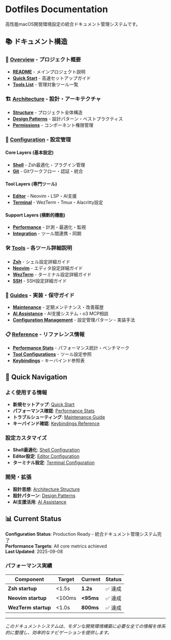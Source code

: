 # Dotfiles Documentation

高性能macOS開発環境設定の統合ドキュメント管理システムです。

## 📚 ドキュメント構造

### 🎯 [Overview](overview/) - プロジェクト概要

- **[README](overview/README.md)** - メインプロジェクト説明
- **[Quick Start](overview/quick-start.md)** - 高速セットアップガイド
- **[Tools List](overview/tools-list.md)** - 管理対象ツール一覧

### 🏗️ [Architecture](architecture/) - 設計・アーキテクチャ

- **[Structure](architecture/structure.md)** - プロジェクト全体構造
- **[Design Patterns](architecture/patterns.md)** - 設計パターン・ベストプラクティス
- **[Permissions](architecture/permissions.md)** - コンポーネント権限管理

### 🔧 [Configuration](configuration/) - 設定管理

#### Core Layers (基本設定)

- **[Shell](configuration/core/shell.md)** - Zsh最適化・プラグイン管理
- **[Git](configuration/core/git.md)** - Gitワークフロー・認証・統合

#### Tool Layers (専門ツール)

- **[Editor](configuration/tools/editor.md)** - Neovim・LSP・AI支援
- **[Terminal](configuration/tools/terminal.md)** - WezTerm・Tmux・Alacritty設定

#### Support Layers (横断的機能)

- **[Performance](configuration/support/performance.md)** - 計測・最適化・監視
- **[Integration](configuration/support/integration.md)** - ツール間連携・同期

### 🛠️ [Tools](tools/) - 各ツール詳細説明

- **[Zsh](tools/zsh/)** - シェル設定詳細ガイド
- **[Neovim](tools/nvim/)** - エディタ設定詳細ガイド
- **[WezTerm](tools/wezterm/)** - ターミナル設定詳細ガイド
- **[SSH](tools/ssh/)** - SSH設定詳細ガイド

### 📖 [Guides](guides/) - 実装・保守ガイド

- **[Maintenance](guides/maintenance.md)** - 定期メンテナンス・改善履歴
- **[AI Assistance](guides/ai-assistance.md)** - AI支援システム・o3 MCP相談
- **[Configuration Management](guides/configuration-management.md)** - 設定管理パターン・実装手法

### 📋 [Reference](reference/) - リファレンス情報

- **[Performance Stats](reference/performance-stats.md)** - パフォーマンス統計・ベンチマーク
- **[Tool Configurations](reference/tool-configurations.md)** - ツール設定参照
- **[Keybindings](reference/keybindings.md)** - キーバインド参照表

## 🚀 Quick Navigation

### よく使用する情報

- **新規セットアップ**: [Quick Start](overview/quick-start.md)
- **パフォーマンス確認**: [Performance Stats](reference/performance-stats.md)
- **トラブルシューティング**: [Maintenance Guide](guides/maintenance.md)
- **キーバインド確認**: [Keybindings Reference](reference/keybindings.md)

### 設定カスタマイズ

- **Shell最適化**: [Shell Configuration](configuration/core/shell.md)
- **Editor設定**: [Editor Configuration](configuration/tools/editor.md)
- **ターミナル設定**: [Terminal Configuration](configuration/tools/terminal.md)

### 開発・拡張

- **設計思想**: [Architecture Structure](architecture/structure.md)
- **設計パターン**: [Design Patterns](architecture/patterns.md)
- **AI支援活用**: [AI Assistance](guides/ai-assistance.md)

## 📊 Current Status

**Configuration Status**: Production Ready - 統合ドキュメント管理システム完了  
**Performance Targets**: All core metrics achieved  
**Last Updated**: 2025-09-08

### パフォーマンス実績

| Component           | Target | Current   | Status  |
| ------------------- | ------ | --------- | ------- |
| **Zsh startup**     | <1.5s  | **1.2s**  | ✅ 達成 |
| **Neovim startup**  | <100ms | **<95ms** | ✅ 達成 |
| **WezTerm startup** | <1.0s  | **800ms** | ✅ 達成 |

---

_このドキュメントシステムは、モダンな開発環境構築に必要な全ての情報を体系的に整理し、効率的なナビゲーションを提供します。_
